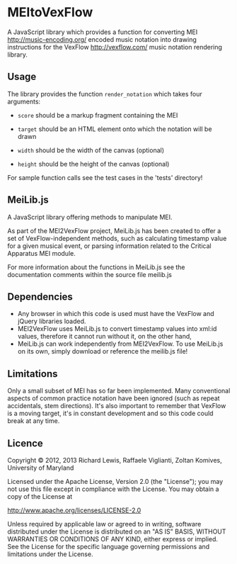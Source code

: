 MEItoVexFlow
============

A JavaScript library which provides a function for converting MEI
<http://music-encoding.org/> encoded music notation into drawing
instructions for the VexFlow <http://vexflow.com/> music notation
rendering library.

Usage
-----

The library provides the function `render_notation` which takes four
arguments:

 - `score` should be a markup fragment containing the MEI

 - `target` should be an HTML <canvas> element onto which the notation
   will be drawn

 - `width` should be the width of the canvas (optional)

 - `height` should be the height of the canvas (optional)

For sample function calls see the test cases in the 'tests' directory! 

MeiLib.js
--------- 

A JavaScript library offering methods to manipulate MEI.

As part of the MEI2VexFlow project, MeiLib.js has been created to offer a 
set of VexFlow-independent methods, such as calculating timestamp
value for a given musical event, or parsing information related to the 
Critical Apparatus MEI module.

For more information about the functions in MeiLib.js see the documentation 
comments within the source file meilib.js

Dependencies
------------

 - Any browser in which this code is used must have the VexFlow and
   jQuery libraries loaded.
 - MEI2VexFlow uses MeiLib.js to convert timestamp values into xml:id values, 
   therefore it cannot run without it, on the other hand,
 - MeiLib.js can work independently from MEI2VexFlow. To use MeiLib.js on 
   its own, simply download or reference the meilib.js file!


Limitations
-----------

Only a small subset of MEI has so far been implemented. Many
conventional aspects of common practice notation have been ignored
(such as repeat accidentals, stem directions). It's also important to
remember that VexFlow is a moving target, it's in constant development
and so this code could break at any time.


Licence
-------

Copyright © 2012, 2013 Richard Lewis, Raffaele Viglianti, Zoltan Komives,
University of Maryland

Licensed under the Apache License, Version 2.0 (the "License"); you
may not use this file except in compliance with the License.  You may
obtain a copy of the License at

   http://www.apache.org/licenses/LICENSE-2.0

Unless required by applicable law or agreed to in writing, software
distributed under the License is distributed on an "AS IS" BASIS,
WITHOUT WARRANTIES OR CONDITIONS OF ANY KIND, either express or
implied.  See the License for the specific language governing
permissions and limitations under the License.
